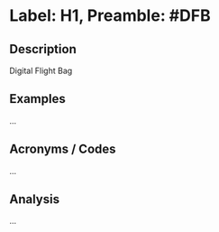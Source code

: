 # Label: H1, Preamble: #DFB

## Description

Digital Flight Bag

## Examples

...

## Acronyms / Codes

...

## Analysis

...
